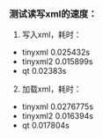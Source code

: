 ### 测试读写xml的速度：

1. 写入xml，耗时：

- tinyxml  0.025432s
- tinyxml2 0.015899s
- qt       0.02383s

2. 加载xml，耗时：

 - tinyxml  0.0276775s
 - tinyxml2 0.016394s
 - qt       0.017804s